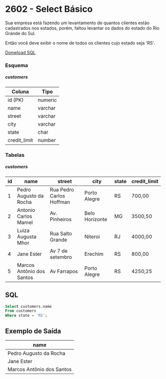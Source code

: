 # 2602 - Select Básico

Sua empresa está fazendo um levantamento de quantos clientes estão cadastrados nos estados, porém, faltou levantar os dados do estado do Rio Grande do Sul.

Então você deve exibir o nome de todos os clientes cujo estado seja 'RS'.

[Donwload SQL](https://www.beecrowd.com.br/repository-sql/2602.sql)

### Esquema

##### customers

| Coluna       | Tipo    |
| ------------ | ------- |
| id (PK)      | numeric |
| name         | varchar |
| street       | varchar |
| city         | varchar |
| state        | char    |
| credit_limit | number  |

### Tabelas

##### customers

| id  | name                      | street                   | city           | state | credit_limit |
| --- | ------------------------- | ------------------------ | -------------- | ----- | ------------ |
| 1   | Pedro Augusto da Rocha    | Rua Pedro Carlos Hoffman | Porto Alegre   | RS    | 700,00       |
| 2   | Antonio Carlos Mamel      | Av. Pinheiros            | Belo Horizonte | MG    | 3500,50      |
| 3   | Luiza Augusta Mhor        | Rua Salto Grande         | Niteroi        | RJ    | 4000,00      |
| 4   | Jane Ester                | Av 7 de setembro         | Erechim        | RS    | 800,00       |
| 5   | Marcos Antônio dos Santos | Av Farrapos              | Porto Alegre   | RS    | 4250,25      |

## SQL

```sql
Select customers.name
From customers
Where state = 'RS';
```

## Exemplo de Saída

| name                      |
| ------------------------- |
| Pedro Augusto da Rocha    |
| Jane Ester                |
| Marcos Antônio dos Santos |
